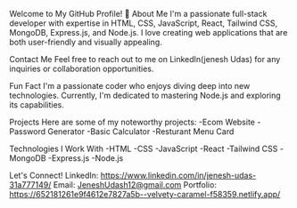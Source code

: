 Welcome to My GitHub Profile! 👋
About Me
I'm a passionate full-stack developer with expertise in HTML, CSS, JavaScript, React, Tailwind CSS, MongoDB, Express.js, and Node.js. I love creating web applications that are both user-friendly and visually appealing.

Contact Me
Feel free to reach out to me on LinkedIn(jenesh Udas) for any inquiries or collaboration opportunities.

Fun Fact
I'm a passionate coder who enjoys diving deep into new technologies. Currently, I'm dedicated to mastering Node.js and exploring its capabilities.

Projects
Here are some of my noteworthy projects:
-Ecom Website 
-Password Generator
-Basic Calculator
-Resturant Menu Card

Technologies I Work With
-HTML
-CSS
-JavaScript
-React
-Tailwind CSS
-MongoDB
-Express.js
-Node.js

Let's Connect!
LinkedIn: https://www.linkedin.com/in/jenesh-udas-31a777149/
Email: JeneshUdash12@gmail.com
Portfolio: https://652181261e9f4612e7827a5b--velvety-caramel-f58359.netlify.app/
